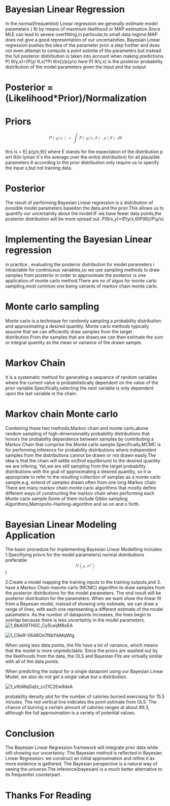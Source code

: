 # Bayesian Linear Regression
 In the normal(frequentist) Linear regression we generally estimate model parameters ( &#x3B8;) by means of maximum likelihood or MAP estimation.Since MLE can lead to severe overfitting,in particular,to small data regime.MAP does not give a good representation of our uncertainities. Bayesian Linear regression pushes the idea of the parameter prior a step further and does not even attempt to compute a point estimte of the parameters but instead the full posterior distirbution is taken into account when making predictions.
 P( &#x3B8;/y,x)=(P(y/ &#x3B8;,x)*P( &#x3B8;/x))/p(y/x)
 here P( &#x3B8;/y,x) is the posterior probability distribution  of the model parameters given the input and the output
# Posterior =(Likelihood*Prior)/Normalization

# Priors
 <math xmlns="http://www.w3.org/1998/Math/MathML" display="block">
  <mi>P</mi>
  <mrow data-mjx-texclass="INNER">
    <mo data-mjx-texclass="OPEN">(</mo>
    <mfrac>
      <mi>y</mi>
      <mi>/</mi>
      <mi>x</mi>
    </mfrac>
    <mo data-mjx-texclass="CLOSE">)</mo>
  </mrow>
  <mo>=</mo>
  <msubsup>
    <mo data-mjx-texclass="OP">&#x222B;</mo>
    <mrow></mrow>
    <mrow></mrow>
  </msubsup>
  <mi>P</mi>
  <mrow data-mjx-texclass="INNER">
    <mo data-mjx-texclass="OPEN">(</mo>
    <mfrac>
      <mi>y</mi>
      <mi>/</mi>
      <mi>x</mi>
    </mfrac>
    <mo>,</mo>
    <mi>&#x3B8;</mi>
    <mo data-mjx-texclass="CLOSE">)</mo>
  </mrow>
  <mo>.</mo>
  <mi>p</mi>
  <mrow data-mjx-texclass="INNER">
    <mo data-mjx-texclass="OPEN">(</mo>
    <mi>&#x3B8;</mi>
    <mo data-mjx-texclass="CLOSE">)</mo>
  </mrow>
  <mtext>&#xA0;</mtext>
  <mi>d</mi>
  <mi>&#x3B8;</mi>
</math>
 
 this is = E[ p(y/x,&#x3B8;)] where E stands for the expectation of  the distribution p wrt &#x3B8;(in lyman it's the average over the enitre distribution)
 for all plausible parameters &#x3B8; according to the prior distribution only require us to specify the input x,but not training data.
 
# Posterior
The result of performing Bayesian Linear regression is a distribution of possible model parameters basedon the data and the prior.This allows us to quantify our uncertainity about the model:IF we have fewer data points,the posterior distribution will be more spread out.
P(&#x3B8;/x,y)=(P(y/x,&#x3B8;)P(&#x3B8;))/P(y/x)
# Implementing the Bayesian Linear regression 
 in practice , evaluating the posterior distribution for model parameters i intractable for continiuous variables,so we use sampling methods to draw samples from posterior in order to approximate the posterior is one application of monte carlo method.There are no of algos for monte carlo sampling,most common one being variants of markov chain monte carlo.
 
# Monte carlo sampling
 Monte carlo is a technique for randomly sampling a probability distribution and approximating a desired quantity.
 Monte carlo methods typically assume that we can efficiently draw samples from the target distribution.From the samples that are drawn,we can then estimate the sum or integral quantity as the mean or variance of the drawn sample.

# Markov Chain 
It is a systematic method for generating a sequence of random variables where the current value is probabilistically dependent on the value of the prior variable.Specifically,selecting the next variable is only dependent upon the last variable in the chain.
# Markov chain Monte carlo
 Combining these two methods,Markov chain and  monte carlo,above random sampling of high-dimensionality probability distributions that honors the probability dependence between samples by contributing a Markov Chain that comprise the Monte carlo sample.Specifically,MCMC is for performing inference for probability distributions where independent samples from the distributions cannot be drawn or not drawn easily.The idea is that the chain will settle on(find equilibrium) to the desired quantity we are infering.
 Yet,we are still sampling from the target probability distributions with the goal of approximating a desired quantity, so it ia appropriate to refer to the resulting collection of samples as a monte carlo sample,e.g.  extend of samples drawn often from one long Markov chain
 There are many markov chain monte carlo algorithms that mostly define different ways of constructing the markov chain when performing each Monte carlo sample.Some of them include Gibbs sampling Algorithms,Metropolis-Hashing-algorithm and so on and o forth.
# Bayesian Linear Modeling Application
The basic procedure for implementing Bayesian Linear Modellling includes:
1.Specifiying priors for the model parameters( normal distributions preferable <math xmlns="http://www.w3.org/1998/Math/MathML" display="block">
  <mi>N</mi>
  <mrow data-mjx-texclass="INNER">
    <mo data-mjx-texclass="OPEN">(</mo>
    <mi>&#x3BC;</mi>
    <mo>,</mo>
    <msup>
      <mi>&#x3C3;</mi>
      <mn>2</mn>
    </msup>
    <mo data-mjx-texclass="CLOSE">)</mo>
  </mrow>
</math>) 

2.Create a model mapping the training inputs to the training outputs,and 
3. have a Markov Chain maonte carlo (MCMC) algorithm to draw samples from the posterior distributions for the model parameters.
The end result will be posterior distribution for the parameters.
When we want show the linear fit from a Bayesian model, instead of showing only estimate, we can draw a range of lines, with each one representing a different estimate of the model parameters. As the number of datapoints increases, the lines begin to overlap because there is less uncertainty in the model parameters.
![1_8bA09THSC_Cy5LeijM8oEA](https://user-images.githubusercontent.com/70088281/111058347-02bf4000-84b4-11eb-94d4-1f008040f470.png) 

![1_C8eR-V648On7Nb11eMqWlg](https://user-images.githubusercontent.com/70088281/111058375-369a6580-84b4-11eb-8913-202339fe03d8.png)

When using less data points, the fits have a lot of variance, which means that the model is more unpredictable. Since the priors are washed out by the likelihoods from the data, the OLS and Bayesian Fits are virtually similar with all of the data points.<br />

When predicting the output for a single datapoint using our Bayesian Linear Model, we also do not get a single value but a distribution.

![1_vKbWqDqfz_crZ1C2Ew9dxA](https://user-images.githubusercontent.com/70088281/111058448-b9bbbb80-84b4-11eb-9d9c-c39495874b6d.png)

 probability density plot for the number of calories burned exercising for 15.5 minutes. The red vertical line indicates the point estimate from OLS.
 The chance of burning a certain amount of calories ranges at about 89.3, although the full approximation is a variety of potential values.
 # Conclusion
 The Bayesian Linear Regression framework will integrate prior data while still showing our uncertainty. The Bayesian method is reflected in Bayesian Linear Regression: we construct an initial approximation and refine it as more evidence is gathered. The Bayesian perspective is a natural way of seeing the universe.The inference(bayesian) is a much better alternative to its frequentist counterpart.
# Thanks For Reading
